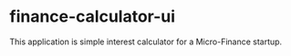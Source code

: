 # finance-calculator-ui

This application is simple interest calculator for a Micro-Finance startup.
